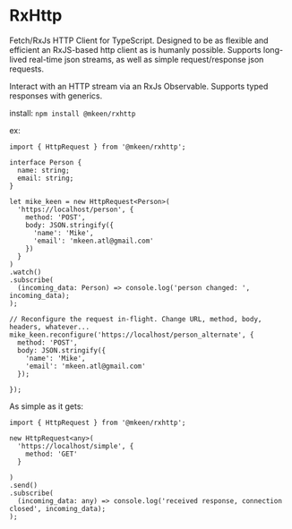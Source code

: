 # RxHttp
Fetch/RxJs HTTP Client for TypeScript. Designed to be as flexible and efficient an RxJS-based http client as is humanly possible. Supports long-lived real-time json streams, as well as simple request/response json requests.

Interact with an HTTP stream via an RxJs Observable. Supports typed responses with generics.

install: `npm install @mkeen/rxhttp`

ex: 

```
import { HttpRequest } from '@mkeen/rxhttp';

interface Person {
  name: string;
  email: string;
}

let mike_keen = new HttpRequest<Person>(
  'https://localhost/person', {
    method: 'POST',
    body: JSON.stringify({
      'name': 'Mike',
      'email': 'mkeen.atl@gmail.com'
    })
  }
)
.watch()
.subscribe(
  (incoming_data: Person) => console.log('person changed: ', incoming_data);
);

// Reconfigure the request in-flight. Change URL, method, body, headers, whatever...
mike_keen.reconfigure('https://localhost/person_alternate', {
  method: 'POST',
  body: JSON.stringify({
    'name': 'Mike',
    'email': 'mkeen.atl@gmail.com'
  });
  
});
```

As simple as it gets:

```
import { HttpRequest } from '@mkeen/rxhttp';

new HttpRequest<any>(
  'https://localhost/simple', {
    method: 'GET'
  }
  
)
.send()
.subscribe(
  (incoming_data: any) => console.log('received response, connection closed', incoming_data);
);
```
